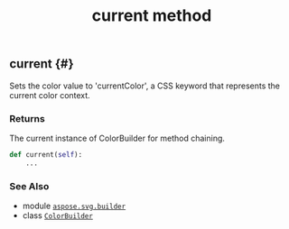 ﻿---
title: current method
second_title: Aspose.SVG for Python via .NET API References
description: 
type: docs
weight: 40
url: /python-net/aspose.svg.builder/colorbuilder/current/
is_root: false
---

## current {#}

Sets the color value to 'currentColor', a CSS keyword that represents the current color context.


### Returns 


The current instance of ColorBuilder for method chaining.


```python
def current(self):
    ...
```





### See Also
* module [`aspose.svg.builder`](../../)
* class [`ColorBuilder`](/svg/python-net/aspose.svg.builder/colorbuilder)
